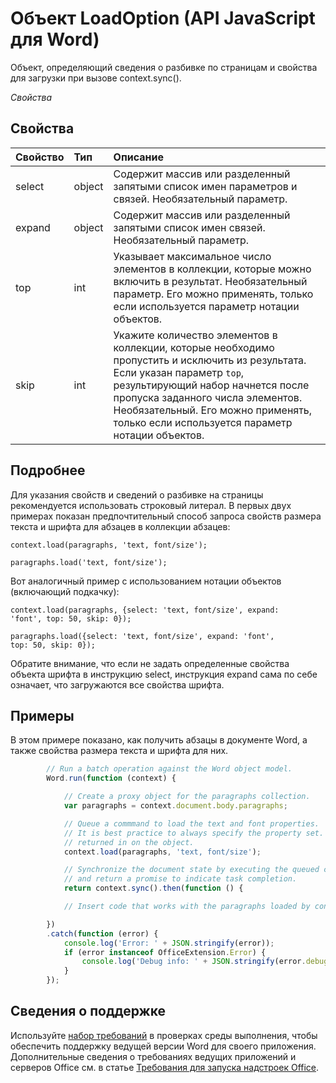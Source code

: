 # Объект LoadOption (API JavaScript для Word)

Объект, определяющий сведения о разбивке по страницам и свойства для загрузки при вызове context.sync().

_Свойства_

## Свойства
| Свойство     | Тип   |Описание|
|:---------------|:--------|:----------|
|select|object|Содержит массив или разделенный запятыми список имен параметров и связей. Необязательный параметр.|
|expand|object|Содержит массив или разделенный запятыми список имен связей. Необязательный параметр.|
|top|int| Указывает максимальное число элементов в коллекции, которые можно включить в результат. Необязательный параметр. Его можно применять, только если используется параметр нотации объектов.|
|skip|int|Укажите количество элементов в коллекции, которые необходимо пропустить и исключить из результата. Если указан параметр `top`, результирующий набор начнется после пропуска заданного числа элементов. Необязательный. Его можно применять, только если используется параметр нотации объектов.|

## Подробнее

Для указания свойств и сведений о разбивке на страницы рекомендуется использовать строковый литерал. В первых двух примерах показан предпочтительный способ запроса свойств размера текста и шрифта для абзацев в коллекции абзацев:

<code>context.load(paragraphs, 'text, font/size');</code>

<code>paragraphs.load('text, font/size');</code>

Вот аналогичный пример с использованием нотации объектов (включающий подкачку):

<code>context.load(paragraphs, {select: 'text, font/size',
                                expand: 'font',
                                top: 50,
                                skip: 0});</code>

<code>paragraphs.load({select: 'text, font/size',
                       expand: 'font',
                       top: 50,
                       skip: 0});</code>

Обратите внимание, что если не задать определенные свойства объекта шрифта в инструкцию select, инструкция expand сама по себе означает, что загружаются все свойства шрифта.

## Примеры

В этом примере показано, как получить абзацы в документе Word, а также свойства размера текста и шрифта для них.

```js
        // Run a batch operation against the Word object model.
        Word.run(function (context) {

            // Create a proxy object for the paragraphs collection.
            var paragraphs = context.document.body.paragraphs;

            // Queue a commmand to load the text and font properties.
            // It is best practice to always specify the property set. Otherwise, all properties are
            // returned in on the object.
            context.load(paragraphs, 'text, font/size');

            // Synchronize the document state by executing the queued commands,
            // and return a promise to indicate task completion.
            return context.sync().then(function () {

            // Insert code that works with the paragraphs loaded by context.load().

        })
        .catch(function (error) {
            console.log('Error: ' + JSON.stringify(error));
            if (error instanceof OfficeExtension.Error) {
                console.log('Debug info: ' + JSON.stringify(error.debugInfo));
            }
        });

```

## Сведения о поддержке
Используйте [набор требований](../office-add-in-requirement-sets.md) в проверках среды выполнения, чтобы обеспечить поддержку ведущей версии Word для своего приложения. Дополнительные сведения о требованиях ведущих приложений и серверов Office см. в статье [Требования для запуска надстроек Office](../../docs/overview/requirements-for-running-office-add-ins.md).